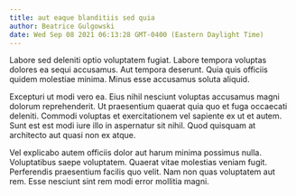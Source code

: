 ```yaml
---
title: aut eaque blanditiis sed quia
author: Beatrice Gulgowski
date: Wed Sep 08 2021 06:13:28 GMT-0400 (Eastern Daylight Time)
---
```

Labore sed deleniti optio voluptatem fugiat. Labore tempora voluptas dolores ea sequi accusamus. Aut tempora deserunt. Quia quis officiis quidem molestiae minima. Minus esse accusamus soluta aliquid.

 Excepturi ut modi vero ea. Eius nihil nesciunt voluptas accusamus magni dolorum reprehenderit. Ut praesentium quaerat quia quo et fuga occaecati deleniti. Commodi voluptas et exercitationem vel sapiente ex ut et autem. Sunt est est modi iure illo in aspernatur sit nihil. Quod quisquam at architecto aut quasi non ex atque.

 Vel explicabo autem officiis dolor aut harum minima possimus nulla. Voluptatibus saepe voluptatem. Quaerat vitae molestias veniam fugit. Perferendis praesentium facilis quo velit. Nam non quas voluptatem aut rem. Esse nesciunt sint rem modi error mollitia magni.